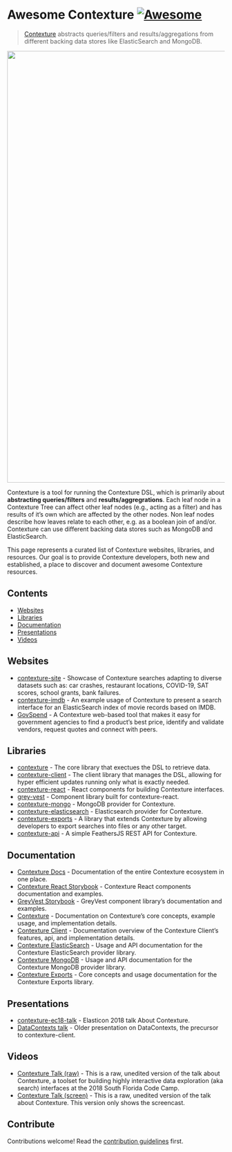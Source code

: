 Awesome Contexture [![Awesome](https://awesome.re/badge.svg)](https://awesome.re)
=================================================================================

> [Contexture](https://github.com/smartprocure/contexture) abstracts queries/filters and results/aggregations from different backing data stores like ElasticSearch and MongoDB.

[<img src="contexture.png" width="1000" />](https://github.com/smartprocure/contexture)

Contexture is a tool for running the Contexture DSL, which is primarily about **abstracting queries/filters** and **results/aggregrations**. Each leaf node in a Contexture Tree can affect other leaf nodes (e.g., acting as a filter) and has results of it’s own which are affected by the other nodes. Non leaf nodes describe how leaves relate to each other, e.g. as a boolean join of and/or. Contexture can use different backing data stores such as MongoDB and ElasticSearch.

This page represents a curated list of Contexture websites, libraries, and resources. Our goal is to provide Contexture developers, both new and established, a place to discover and document awesome Contexture resources.

Contents
--------

-   [Websites](#websites)
-   [Libraries](#libraries)
-   [Documentation](#documentation)
-   [Presentations](#presentations)
-   [Videos](#videos)

Websites
--------

-   [contexture-site](https://contexture.site) - Showcase of Contexture searches adapting to diverse datasets such as: car crashes, restaurant locations, COVID-19, SAT scores, school grants, bank failures.
-   [contexture-imdb](https://github.com/smartprocure/contexture-imdb) - An example usage of Contexture to present a search interface for an ElasticSearch index of movie records based on IMDB.
-   [GovSpend](https://app.govspend.com/) - A Contexture web-based tool that makes it easy for government agencies to find a product’s best price, identify and validate vendors, request quotes and connect with peers.

Libraries
---------

-   [contexture](https://github.com/smartprocure/contexture) - The core library that exectues the DSL to retrieve data.
-   [contexture-client](https://github.com/smartprocure/contexture-client) - The client library that manages the DSL, allowing for hyper efficient updates running only what is exactly needed.
-   [contexture-react](https://github.com/smartprocure/contexture-react) - React components for building Contexture interfaces.
-   [grey-vest](https://github.com/smartprocure/grey-vest) - Component library built for contexture-react.
-   [contexture-mongo](https://github.com/smartprocure/contexture-mongo) - MongoDB provider for Contexture.
-   [contexture-elasticsearch](https://github.com/smartprocure/contexture-elasticsearch) - Elasticsearch provider for Contexture.
-   [contexture-exports](https://github.com/smartprocure/contexture-export) - A library that extends Contexture by allowing developers to export searches into files or any other target.
-   [contexture-api](https://github.com/ltchris/contexture-api) - A simple FeathersJS REST API for Contexture.

Documentation
-------------

-   [Contexture Docs](https://docs.contexture.site/) - Documentation of the entire Contexture ecosystem in one place.
-   [Contexture React Storybook](https://smartprocure.github.io/contexture-react) - Contexture React components documentation and examples.
-   [GreyVest Storybook](https://smartprocure.github.io/grey-vest) - GreyVest component library’s documentation and examples.
-   [Contexture](https://github.com/smartprocure/contexture#example-usage) - Documentation on Contexture’s core concepts, example usage, and implementation details.
-   [Contexture Client](https://github.com/smartprocure/contexture-client#overview) - Documentation overview of the Contexture Client’s features, api, and implementation details.
-   [Contexture ElasticSearch](https://github.com/smartprocure/contexture-elasticsearch#usage) - Usage and API documentation for the Contexture ElasticSearch provider library.
-   [Contexture MongoDB](https://github.com/smartprocure/contexture-mongo#overview) - Usage and API documentation for the Contexture MongoDB provider library.
-   [Contexture Exports](https://github.com/smartprocure/contexture-export#index) - Core concepts and usage documentation for the Contexture Exports library.

Presentations
-------------

-   [contexture-ec18-talk](https://github.com/smartprocure/contexture-ec18-talk) - Elasticon 2018 talk About Contexture.
-   [DataContexts talk](https://github.com/smartprocure/dc-talk) - Older presentation on DataContexts, the precursor to contexture-client.

Videos
------

-   [Contexture Talk (raw)](https://www.youtube.com/watch?v=H1i0SdKLHWc) - This is a raw, unedited version of the talk about Contexture, a toolset for building highly interactive data exploration (aka search) interfaces at the 2018 South Florida Code Camp.
-   [Contexture Talk (screen)](https://youtu.be/ZsXVcHWZwWI) - This is a raw, unedited version of the talk about Contexture. This version only shows the screencast.

Contribute
----------

Contributions welcome! Read the [contribution guidelines](contributing.md) first.
